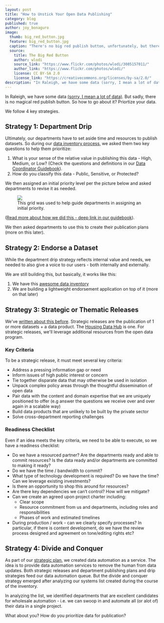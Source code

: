 ```yaml
---
layout: post
title: "How to Unstick Your Open Data Publishing"
category: blog
published: true
author: joy_bonaguro
image:
  thumb: big_red_button.jpg
  feature: big_red_button.jpg
  caption: "There's no big red publish button, unfortunately, but there are strategies to get data published."
  source:
    title: The Big Red Button
    author: wlodi
    source_link: "https://www.flickr.com/photos/wlodi/3085157011/"
    author_link: "https://www.flickr.com/photos/wlodi/"
    license: CC BY-SA 2.0
    license_link: "https://creativecommons.org/licenses/by-sa/2.0/"
description: "In Raleigh, we have some data (sorry, I mean a lot of data). But sadly, there is no magical red publish button. So how to go about it? Priortize your data. We follow 4 key strategies."
---
```


In Raleigh, we have some data [(sorry, I mean a lot of data)](https://data.sfgov.org/City-Management-and-Ethics/Dataset-Inventory/y8fp-fbf5). But sadly, there is no magical red publish button. So how to go about it? Priortize your data.

We follow 4 key strategies.

## Strategy 1: Department Drip
Ultimately, our departments have to set aside time and resources to publish datasets. So during our [data inventory process]({{site.baseurl}}/blog/5-ways-to-scale-mountain-of-data/), we asked them two key questions to help them prioritize:

 1. What is your sense of the relative value in publishing this data - High, Medium, or Low? (Check the questions and definitions in our [Data Coordinator Guidebook](https://docs.google.com/document/d/1CJ2uZSYEYcPb6bpcr24kcRCV0zDN-9xYE-o7FA23EMk/edit?usp=sharing)).
 2. How do you classify this data - Public, Sensitive, or Protected?

We then assigned an initial priority level per the picture below and asked departments to revise it as needed.

<figure>
	<img src="{{ site.baseurl }}/img/blog/PrioritizationGrid-DataSF.png">
	<figcaption>This grid was used to help guide departments in assigning an initial priority.</figcaption>
</figure>

([Read more about how we did this - deep link in our guidebook](https://docs.google.com/document/d/1CJ2uZSYEYcPb6bpcr24kcRCV0zDN-9xYE-o7FA23EMk/edit#heading=h.u72jj7ir95pq)).

We then asked departments to use this to create their publication plans (more on this later).

## Strategy 2: Endorse a Dataset 
While the department drip strategy reflects internal value and needs, we needed to also give a voice to our users - both internally and externally.

We are still building this, but basically, it works like this:

 1. We have this [awesome data inventory](https://data.sfgov.org/City-Management-and-Ethics/Dataset-Inventory/y8fp-fbf5)
 2. We are building a lightweight endorsement application on top of it (more on that later)

## Strategy 3: Strategic or Thematic Releases 
We've [written about this before]({{site.baseurl}}/blog/housing-data-hub-launched/). Strategic releases are the publication of 1 or more datasets + a data product. The [Housing Data Hub](http://housing.datasf.org/) is one. For strategic releases, we'll leverage additional resources from the open data program.

### Key Criteria ###
To be a strategic release, it must meet several key criteria:

 - Address a pressing information gap or need
 - Inform issues of high public interest or concern
 - Tie together disparate data that may otherwise be used in isolation
 - Unpack complex policy areas through the thoughtful dissemination of open data
 - Pair data with the content and domain expertise that we are uniquely positioned to offer (e.g answer the questions we receive over and over again in a scalable way)
 - Build data products that are unlikely to be built by the private sector
 - Solve cross-department reporting challenges

### Readiness Checklist 
Even if an idea meets the key criteria, we need to be able to execute, so we have a readiness checklist:

 - Do we have a resourced partner? Are the departments ready and able to commit resources? Is the data ready and/or departments are committed to making it ready?
 - Do we have the time / bandwidth to commit?
 - What type of technology development is required? Do we have the time? Can we leverage existing investments?
 - Is there an opportunity to shop this around for resources?
 - Are there key dependencies we can’t control? How will we mitigate?
 - Can we create an agreed upon project charter including:
    - Clear scope
    - Resource commitment from us and departments, including roles and responsibilities
    - Phases of work and estimated timelines
 - During production / work - can we clearly specify processes? In particular, if there is content development, do we have the review process designed and agreement on tone/editing rights etc?

## Strategy 4: Divide and Conquer 
As part of our [strategic plan]({{site.baseurl}}/about/), we created data automation as a service. The idea is to provide data automation services to remove the human from data updates. Both strategic releases and department publishing plans and drip strategies feed our data automation queue. But the divide and conquer strategy emerged after analyzing our systems list created during the course of the inventory.

In analyzing the list, we identified departments that are excellent candidates for wholesale automation - i.e. we can swoop in and automate all (or alot of) their data in a single project.

What about you? How do you prioritize data for publication?